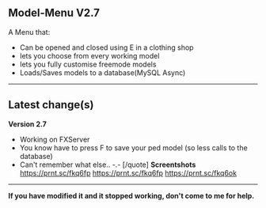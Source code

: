## Model-Menu V2.7
A Menu that:

* Can be opened and closed using E in a clothing shop
* lets you choose from every working model
* lets you fully customise freemode models
* Loads/Saves models to a database(MySQL Async)




----------
## Latest change(s)
**Version 2.7**

* Working on FXServer
* You know have to press F to save your ped model (so less calls to the database)
* Can't remember what else.. -.-
[/quote]
**Screentshots**
https://prnt.sc/fkq6fp
https://prnt.sc/fkq6fp
https://prnt.sc/fkq6ok

----------
**If you have modified it and it stopped working, don't come to me for help.**
